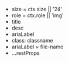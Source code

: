 - size = ctx.size || '24'
- role = ctx.role || 'img'
- title
- desc
- ariaLabel
- class: classname
- ariaLabel = file-name
- ...restProps
